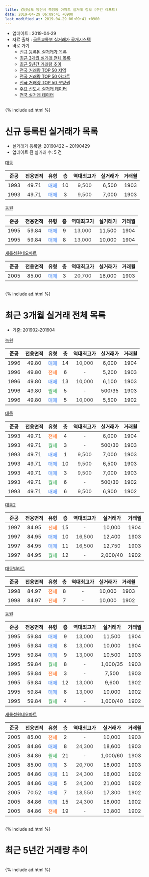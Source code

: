 ```yaml
---
title: 경상남도 양산시 북정동 아파트 실거래 정보 (주간 레포트)
date: 2019-04-29 06:09:41 +0900
last_modified_at: 2019-04-29 06:09:41 +0900
---
```


* 업데이트 : 2019-04-29
* 자료 출처 : [국토교통부 실거래가 공개시스템](http://rt.molit.go.kr)
* 바로 가기
    * [신규 등록된 실거래가 목록](#신규-등록된-실거래가-목록)
    * [최근 3개월 실거래 전체 목록](#최근-3개월-실거래-전체-목록)
    * [최근 5년간 거래량 추이](#최근-5년간-거래량-추이)
    * [전국 거래량 TOP 50 지역](https://inasie.github.io/apt-trade-info/최근-3개월-전국에서-가장-거래가-많이-발생한-지역)
    * [전국 거래량 TOP 50 아파트](https://inasie.github.io/apt-trade-info/최근-3개월-전국에서-가장-거래가-많이-발생한-아파트)
    * [전국 거래량 TOP 50 분양권](https://inasie.github.io/apt-trade-info/최근-3개월-전국에서-가장-거래가-많이-발생한-분양권)
    * [주요 신도시 실거래 데이터](https://inasie.github.io/apt-trade-info/주요-신도시)
    * [전국 실거래 데이터](https://inasie.github.io/apt-trade-info/전국)
<br>
{% include ad.html %}
<br>

# 신규 등록된 실거래가 목록
* 실거래가 등록일: 20190422 ~ 20190429
* 업데이트 된 실거래 수: 5 건


[대동](https://search.naver.com/search.naver?query=%EA%B2%BD%EC%83%81%EB%82%A8%EB%8F%84+%EC%96%91%EC%82%B0%EC%8B%9C+%EB%B6%81%EC%A0%95%EB%8F%99+%EB%8C%80%EB%8F%99)

|준공|전용면적|유형|층|역대최고가|실거래가|거래월|
|:---:|:---:|:---:|:---:|:---:|:---:|:---:|
|1993|49.71|<span style="color:#4285f3">매매</span>|10|<span style="color:#444444">9,500</span>|6,500|1903|
|1993|49.71|<span style="color:#4285f3">매매</span>|3|<span style="color:#444444">9,500</span>|7,000|1903|

[동원](https://search.naver.com/search.naver?query=%EA%B2%BD%EC%83%81%EB%82%A8%EB%8F%84+%EC%96%91%EC%82%B0%EC%8B%9C+%EB%B6%81%EC%A0%95%EB%8F%99+%EB%8F%99%EC%9B%90)

|준공|전용면적|유형|층|역대최고가|실거래가|거래월|
|:---:|:---:|:---:|:---:|:---:|:---:|:---:|
|1995|59.84|<span style="color:#4285f3">매매</span>|9|<span style="color:#444444">13,000</span>|11,500|1904|
|1995|59.84|<span style="color:#4285f3">매매</span>|8|<span style="color:#444444">13,000</span>|10,000|1904|

[새롬성원네오파트](https://search.naver.com/search.naver?query=%EA%B2%BD%EC%83%81%EB%82%A8%EB%8F%84+%EC%96%91%EC%82%B0%EC%8B%9C+%EB%B6%81%EC%A0%95%EB%8F%99+%EC%83%88%EB%A1%AC%EC%84%B1%EC%9B%90%EB%84%A4%EC%98%A4%ED%8C%8C%ED%8A%B8)

|준공|전용면적|유형|층|역대최고가|실거래가|거래월|
|:---:|:---:|:---:|:---:|:---:|:---:|:---:|
|2005|85.00|<span style="color:#4285f3">매매</span>|3|<span style="color:#444444">20,700</span>|18,000|1903|


<br>
{% include ad.html %}
<br>

# 최근 3개월 실거래 전체 목록
* 기준: 201902-201904


[녹원](https://search.naver.com/search.naver?query=%EA%B2%BD%EC%83%81%EB%82%A8%EB%8F%84+%EC%96%91%EC%82%B0%EC%8B%9C+%EB%B6%81%EC%A0%95%EB%8F%99+%EB%85%B9%EC%9B%90)

|준공|전용면적|유형|층|역대최고가|실거래가|거래월|
|:---:|:---:|:---:|:---:|:---:|:---:|:---:|
|1996|49.80|<span style="color:#4285f3">매매</span>|14|<span style="color:#444444">10,000</span>|6,000|1904|
|1996|49.80|<span style="color:#ff5a00">전세</span>|6|<span style="color:#444444">-</span>|5,200|1903|
|1996|49.80|<span style="color:#4285f3">매매</span>|13|<span style="color:#444444">10,000</span>|6,100|1903|
|1996|49.80|<span style="color:#34a853">월세</span>|5|<span style="color:#444444">-</span>|500/35|1903|
|1996|49.80|<span style="color:#4285f3">매매</span>|5|<span style="color:#444444">10,000</span>|5,500|1902|

[대동](https://search.naver.com/search.naver?query=%EA%B2%BD%EC%83%81%EB%82%A8%EB%8F%84+%EC%96%91%EC%82%B0%EC%8B%9C+%EB%B6%81%EC%A0%95%EB%8F%99+%EB%8C%80%EB%8F%99)

|준공|전용면적|유형|층|역대최고가|실거래가|거래월|
|:---:|:---:|:---:|:---:|:---:|:---:|:---:|
|1993|49.71|<span style="color:#ff5a00">전세</span>|4|<span style="color:#444444">-</span>|6,000|1904|
|1993|49.71|<span style="color:#34a853">월세</span>|3|<span style="color:#444444">-</span>|500/30|1903|
|1993|49.71|<span style="color:#4285f3">매매</span>|1|<span style="color:#444444">9,500</span>|7,000|1903|
|1993|49.71|<span style="color:#4285f3">매매</span>|10|<span style="color:#444444">9,500</span>|6,500|1903|
|1993|49.71|<span style="color:#4285f3">매매</span>|3|<span style="color:#444444">9,500</span>|7,000|1903|
|1993|49.71|<span style="color:#34a853">월세</span>|6|<span style="color:#444444">-</span>|500/30|1902|
|1993|49.71|<span style="color:#4285f3">매매</span>|6|<span style="color:#444444">9,500</span>|6,900|1902|

[대동2](https://search.naver.com/search.naver?query=%EA%B2%BD%EC%83%81%EB%82%A8%EB%8F%84+%EC%96%91%EC%82%B0%EC%8B%9C+%EB%B6%81%EC%A0%95%EB%8F%99+%EB%8C%80%EB%8F%992)

|준공|전용면적|유형|층|역대최고가|실거래가|거래월|
|:---:|:---:|:---:|:---:|:---:|:---:|:---:|
|1997|84.95|<span style="color:#ff5a00">전세</span>|15|<span style="color:#444444">-</span>|10,000|1904|
|1997|84.95|<span style="color:#4285f3">매매</span>|10|<span style="color:#444444">16,500</span>|12,400|1903|
|1997|84.95|<span style="color:#4285f3">매매</span>|11|<span style="color:#444444">16,500</span>|12,750|1903|
|1997|84.95|<span style="color:#34a853">월세</span>|12|<span style="color:#444444">-</span>|2,000/40|1902|

[대동빌라트](https://search.naver.com/search.naver?query=%EA%B2%BD%EC%83%81%EB%82%A8%EB%8F%84+%EC%96%91%EC%82%B0%EC%8B%9C+%EB%B6%81%EC%A0%95%EB%8F%99+%EB%8C%80%EB%8F%99%EB%B9%8C%EB%9D%BC%ED%8A%B8)

|준공|전용면적|유형|층|역대최고가|실거래가|거래월|
|:---:|:---:|:---:|:---:|:---:|:---:|:---:|
|1998|84.97|<span style="color:#ff5a00">전세</span>|8|<span style="color:#444444">-</span>|10,000|1903|
|1998|84.97|<span style="color:#ff5a00">전세</span>|7|<span style="color:#444444">-</span>|10,000|1902|

[동원](https://search.naver.com/search.naver?query=%EA%B2%BD%EC%83%81%EB%82%A8%EB%8F%84+%EC%96%91%EC%82%B0%EC%8B%9C+%EB%B6%81%EC%A0%95%EB%8F%99+%EB%8F%99%EC%9B%90)

|준공|전용면적|유형|층|역대최고가|실거래가|거래월|
|:---:|:---:|:---:|:---:|:---:|:---:|:---:|
|1995|59.84|<span style="color:#4285f3">매매</span>|9|<span style="color:#444444">13,000</span>|11,500|1904|
|1995|59.84|<span style="color:#4285f3">매매</span>|8|<span style="color:#444444">13,000</span>|10,000|1904|
|1995|59.84|<span style="color:#4285f3">매매</span>|9|<span style="color:#444444">13,000</span>|10,500|1903|
|1995|59.84|<span style="color:#34a853">월세</span>|8|<span style="color:#444444">-</span>|1,000/35|1903|
|1995|59.84|<span style="color:#ff5a00">전세</span>|3|<span style="color:#444444">-</span>|7,500|1903|
|1995|59.84|<span style="color:#4285f3">매매</span>|12|<span style="color:#444444">13,000</span>|9,600|1902|
|1995|59.84|<span style="color:#4285f3">매매</span>|8|<span style="color:#444444">13,000</span>|10,000|1902|
|1995|59.84|<span style="color:#34a853">월세</span>|4|<span style="color:#444444">-</span>|1,000/40|1902|

[새롬성원네오파트](https://search.naver.com/search.naver?query=%EA%B2%BD%EC%83%81%EB%82%A8%EB%8F%84+%EC%96%91%EC%82%B0%EC%8B%9C+%EB%B6%81%EC%A0%95%EB%8F%99+%EC%83%88%EB%A1%AC%EC%84%B1%EC%9B%90%EB%84%A4%EC%98%A4%ED%8C%8C%ED%8A%B8)

|준공|전용면적|유형|층|역대최고가|실거래가|거래월|
|:---:|:---:|:---:|:---:|:---:|:---:|:---:|
|2005|85.00|<span style="color:#ff5a00">전세</span>|2|<span style="color:#444444">-</span>|10,000|1903|
|2005|84.86|<span style="color:#4285f3">매매</span>|8|<span style="color:#444444">24,300</span>|18,600|1903|
|2005|84.86|<span style="color:#34a853">월세</span>|21|<span style="color:#444444">-</span>|1,000/60|1903|
|2005|85.00|<span style="color:#4285f3">매매</span>|3|<span style="color:#444444">20,700</span>|18,000|1903|
|2005|84.86|<span style="color:#4285f3">매매</span>|11|<span style="color:#444444">24,300</span>|18,000|1902|
|2005|84.86|<span style="color:#4285f3">매매</span>|5|<span style="color:#444444">24,300</span>|21,000|1902|
|2005|70.52|<span style="color:#4285f3">매매</span>|7|<span style="color:#444444">18,550</span>|17,300|1902|
|2005|84.86|<span style="color:#4285f3">매매</span>|15|<span style="color:#444444">24,300</span>|18,000|1902|
|2005|84.86|<span style="color:#ff5a00">전세</span>|19|<span style="color:#444444">-</span>|13,800|1902|


<br>
{% include ad.html %}
<br>

# 최근 5년간 거래량 추이


<div style="width:100%;">
    <canvas id="deal_progress" height="200"></canvas>
</div>

<script>
new Chart(document.getElementById("deal_progress"), {
    type: 'line',
    data: {
        labels: ['201404','201405','201406','201407','201408','201409','201410','201411','201412','201501','201502','201503','201504','201505','201506','201507','201508','201509','201510','201511','201512','201601','201602','201603','201604','201605','201606','201607','201608','201609','201610','201611','201612','201701','201702','201703','201704','201705','201706','201707','201708','201709','201710','201711','201712','201801','201802','201803','201804','201805','201806','201807','201808','201809','201810','201811','201812','201901','201902','201903','201904'],
        datasets: [{
            label: '매매',
            pointRadius: 1,
            data: [12, 15, 11, 22, 18, 28, 23, 22, 8, 24, 20, 49, 35, 29, 20, 30, 25, 22, 24, 15, 14, 19, 9, 25, 21, 16, 11, 10, 25, 23, 19, 25, 8, 7, 19, 19, 9, 14, 14, 14, 7, 10, 11, 9, 5, 9, 8, 10, 7, 8, 5, 7, 8, 11, 6, 7, 7, 6, 8, 9, 3],
            borderColor: "rgba(255, 201, 14, 1)",
            backgroundColor: "rgba(255, 201, 14, 0.5)",
            fill: false,
            lineTension: 0
        },{
            label: '전월세',
            pointRadius: 1,
            data: [5, 8, 4, 12, 4, 7, 9, 8, 8, 4, 5, 11, 9, 7, 5, 7, 10, 4, 9, 4, 3, 4, 7, 11, 2, 6, 2, 6, 0, 6, 6, 2, 5, 5, 11, 6, 2, 3, 1, 8, 6, 6, 4, 7, 5, 3, 5, 7, 2, 7, 5, 6, 3, 6, 3, 3, 7, 6, 5, 8, 2],
            borderColor: "rgba(0, 141, 185, 1)",
            backgroundColor: "rgba(0, 141, 185, 0.5)",
            fill: false,
            lineTension: 0
        }
        ]
    },
    options: {
        responsive: true,
        title: {
            display: false
        },
        tooltips: {
            mode: 'index',
            intersect: false
        },
        hover: {
            mode: 'nearest',
            intersect: true
        },
        scales: {
            xAxes: [{
                display: true,
                scaleLabel: {
                    display: true,
                    labelString: '년/월'
                }
            }],
            yAxes: [{
                display: true,
                ticks: {
                    suggestedMin: 0,
                },
                scaleLabel: {
                    display: true,
                    labelString: '실거래 수'
                }
            }]
        }
    }
});

</script>


<br>
{% include ad.html %}
<br>

